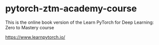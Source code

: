 # pytorch-ztm-academy-course
This is the online book version of the Learn PyTorch for Deep Learning: Zero to Mastery course

https://www.learnpytorch.io/
